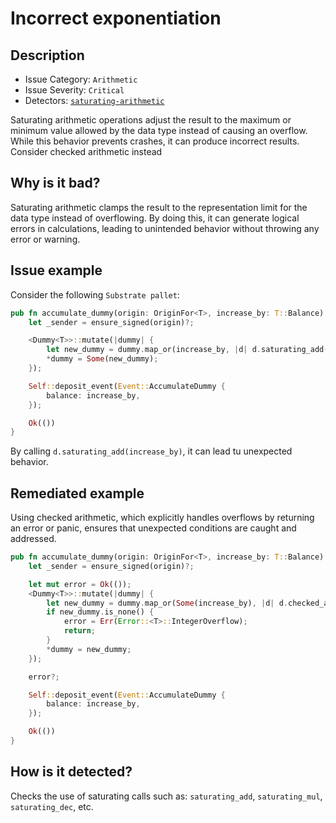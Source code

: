 # Incorrect exponentiation

## Description

- Issue Category: `Arithmetic`
- Issue Severity: `Critical`
- Detectors: [`saturating-arithmetic`](https://github.com/CoinFabrik/scout-audit/tree/main/detectors/substrate-pallets/saturating-arithmetic/src/lib.rs)

Saturating arithmetic operations adjust the result to the maximum or minimum value allowed by the data type instead of causing an overflow. While this behavior prevents crashes, it can produce incorrect results. Consider checked arithmetic instead

## Why is it bad?

Saturating arithmetic clamps the result to the representation limit for the data type instead of overflowing. By doing this, it can generate logical errors in calculations, leading to unintended behavior without throwing any error or warning.

## Issue example

Consider the following `Substrate pallet`:

```rust
pub fn accumulate_dummy(origin: OriginFor<T>, increase_by: T::Balance) -> DispatchResult {
    let _sender = ensure_signed(origin)?;

    <Dummy<T>>::mutate(|dummy| {
        let new_dummy = dummy.map_or(increase_by, |d| d.saturating_add(increase_by));
        *dummy = Some(new_dummy);
    });

    Self::deposit_event(Event::AccumulateDummy {
        balance: increase_by,
    });

    Ok(())
}
```

By calling `d.saturating_add(increase_by)`, it can lead tu unexpected behavior.

## Remediated example

Using checked arithmetic, which explicitly handles overflows by returning an error or panic, ensures that unexpected conditions are caught and addressed.

```rust
pub fn accumulate_dummy(origin: OriginFor<T>, increase_by: T::Balance) -> DispatchResult {
    let _sender = ensure_signed(origin)?;

    let mut error = Ok(());
    <Dummy<T>>::mutate(|dummy| {
        let new_dummy = dummy.map_or(Some(increase_by), |d| d.checked_add(&increase_by));
        if new_dummy.is_none() {
            error = Err(Error::<T>::IntegerOverflow);
            return;
        }
        *dummy = new_dummy;
    });

    error?;

    Self::deposit_event(Event::AccumulateDummy {
        balance: increase_by,
    });

    Ok(())
}
```

## How is it detected?

Checks the use of saturating calls such as: `saturating_add`, `saturating_mul`, `saturating_dec`, etc.
